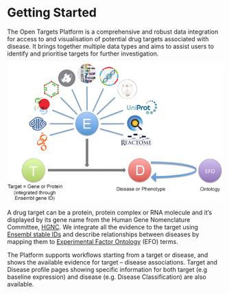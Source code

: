 # Getting Started

The Open Targets Platform is a comprehensive and robust data integration for access to and visualisation of potential drug targets associated with disease. It brings together multiple data types and aims to assist users to identify and prioritise targets for further investigation.

![](/assets/TtoD-datamodel.png)

A drug target can be a protein, protein complex or RNA molecule and it’s displayed by its gene name from the Human Gene Nomenclature Committee, [HGNC](http://www.genenames.org/). We integrate all the evidence to the target using [Ensembl stable IDs](http://www.ensembl.org/info/genome/stable_ids/index.html) and describe relationships between diseases by mapping them to [Experimental Factor Ontology](http://www.ebi.ac.uk/efo/) \(EFO\) terms.

The Platform supports workflows starting from a target or disease, and shows the available evidence for target – disease associations. Target and Disease profile pages showing specific information for both target \(e.g baseline expression\) and disease \(e.g. Disease Classification\) are also available.

